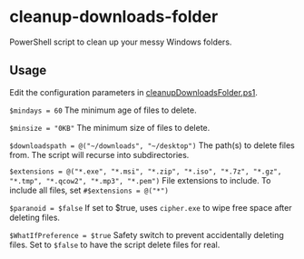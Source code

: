 # cleanup-downloads-folder

PowerShell script to clean up your messy Windows folders.

## Usage

Edit the configuration parameters in [cleanupDownloadsFolder.ps1](cleanupDownloadsFolder.ps1).

`$mindays = 60` The minimum age of files to delete.

`$minsize = "0KB"` The minimum size of files to delete.

`$downloadspath = @("~/downloads", "~/desktop")` The path(s) to delete files from. The script will recurse into subdirectories.

`$extensions = @("*.exe", "*.msi", "*.zip", "*.iso", "*.7z", "*.gz", "*.tmp", "*.qcow2", "*.mp3", "*.pem")` File extensions to include. To include all files, set `#$extensions = @("*")`

`$paranoid = $false` If set to $true, uses `cipher.exe` to wipe free space after deleting files.

`$WhatIfPreference = $true` Safety switch to prevent accidentally deleting files. Set to `$false` to have the script delete files for real.
